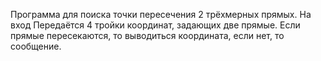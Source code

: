 Программа для поиска точки пересечения 2 трёхмерных прямых. На вход Передаётся 4 тройки координат, задающих две прямые. Если прямые пересекаются, то выводиться координата, если нет, то сообщение.
